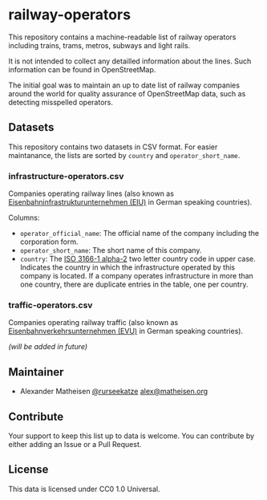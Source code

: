 railway-operators
=================

 This repository contains a machine-readable list of railway operators including trains, trams, metros, subways and light rails.

 It is not intended to collect any detailled information about the lines. Such information can be found in OpenStreetMap.

 The initial goal was to maintain an up to date list of railway companies around the world for quality assurance of OpenStreetMap data, such as detecting misspelled operators.

## Datasets

This repository contains two datasets in CSV format. For easier maintanance, the lists are sorted by `country` and `operator_short_name`.

### infrastructure-operators.csv

Companies operating railway lines (also known as [Eisenbahninfrastrukturunternehmen (EIU)](https://de.wikipedia.org/wiki/Eisenbahninfrastrukturunternehmen) in German speaking countries).

Columns:

 * `operator_official_name`: The official name of the company including the corporation form.
 * `operator_short_name`: The short name of this company.
 * `country`: The [ISO 3166-1 alpha-2](https://en.wikipedia.org/wiki/ISO_3166-1_alpha-2) two letter country code in upper case. Indicates the country in which the infrastructure operated by this company is located. If a company operates infrastructure in more than one country, there are duplicate entries in the table, one per country.

### traffic-operators.csv

Companies operating railway traffic (also known as [Eisenbahnverkehrsunternehmen (EVU)](https://de.wikipedia.org/wiki/Eisenbahnverkehrsunternehmen) in German speaking countries).

_(will be added in future)_

## Maintainer

 * Alexander Matheisen [@rurseekatze](https://github.com/rurseekatze) <alex@matheisen.org>

## Contribute

 Your support to keep this list up to data is welcome. You can contribute by either adding an Issue or a Pull Request.

## License

 This data is licensed under CC0 1.0 Universal.
